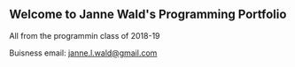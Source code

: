 ## Welcome to Janne Wald's Programming Portfolio
All from the programmin class of 2018-19

Buisness email: janne.l.wald@gmail.com


